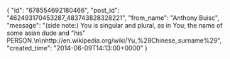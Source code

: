  {
   "id": "678554692180466",
   "post_id": "462493170453287_483743828328221",
   "from_name": "Anthony Buisc",
   "message": "(side note:)  You is singular and plural, as in You; the name of some asian dude and \"his\" PERSON.\n\nhttp://en.wikipedia.org/wiki/Yu_%28Chinese_surname%29",
   "created_time": "2014-06-09T14:13:00+0000"
 }
